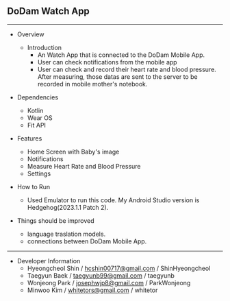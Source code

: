 ## DoDam Watch App
---
- Overview
    - Introduction
      - An Watch App that is connected to the DoDam Mobile App.
      - User can check notifications from the mobile app
      - User can check and record their heart rate and blood pressure. After measuring, those datas are sent to the server to be recorded in mobile mother's notebook.
     
- Dependencies
  - Kotlin
  - Wear OS
  - Fit API

- Features
  - Home Screen with Baby's image
  - Notifications
  - Measure Heart Rate and Blood Pressure
  - Settings

- How to Run
  - Used Emulator to run this code. My Android Studio version is Hedgehog(2023.1.1 Patch 2). 

- Things should be improved
    - language traslation models.
    - connections between DoDam Mobile App.
      
---
- Developer Information
    - Hyeongcheol Shin / hcshin00717@gmail.com / ShinHyeongcheol
    - Taegyun Baek / taegyunb99@gmail.com / taegyunb
    - Wonjeong Park / josephwjp8@gmail.com / ParkWonjeong
    - Minwoo Kim / whitetors@gmail.com / whitetor
